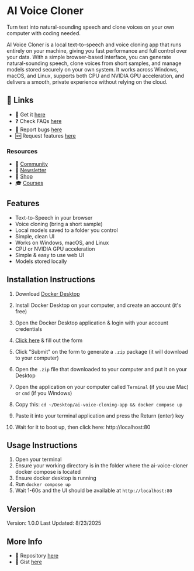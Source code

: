 # AI Voice Cloner

Turn text into natural-sounding speech and clone voices on your own computer with coding needed.

AI Voice Cloner is a local text-to-speech and voice cloning app that runs entirely on your machine, giving you fast performance and full control over your data. With a simple browser-based interface, you can generate natural-sounding speech, clone voices from short samples, and manage models stored securely on your own system. It works across Windows, macOS, and Linux, supports both CPU and NVIDIA GPU acceleration, and delivers a smooth, private experience without relying on the cloud.

## 🔗 Links

- 🎁 Get it [here](https://serp.ly/ai-voice-cloner)
- ❓ Check FAQs [here](https://github.com/orgs/serpapps/discussions/categories/faq)
- 🐛 Report bugs [here](https://github.com/serpapps/ai-voice-cloner/issues)
- 🆕 Request features [here](https://github.com/serpapps/ai-voice-cloner/issues)

### Resources

- 💬 [Community](https://serp.ly/@serp/community)
- 💌 [Newsletter](https://serp.ly/@serp/email)
- 🛒 [Shop](https://serp.ly/@serp/store)
- 🎓 [Courses](https://serp.ly/@serp/courses)

## Features

- Text-to-Speech in your browser
- Voice cloning (bring a short sample)
- Local models saved to a folder you control
- Simple, clean UI
- Works on Windows, macOS, and Linux
- CPU or NVIDIA GPU acceleration
- Simple & easy to use web UI
- Models stored locally

## Installation Instructions

1. Download [Docker Desktop](https://www.docker.com/products/docker-desktop/#:~:text=Download%20Docker%20Desktop)

2. Install Docker Desktop on your computer, and create an account (it's free)

3. Open the Docker Desktop application & login with your account credentials

4. [Click here](https://serpapps.github.io/ai-voice-cloner/) & fill out the form

5. Click "Submit" on the form to generate a `.zip` package (it will download to your computer)

6. Open the `.zip` file that downloaded to your computer and put it on your Desktop

7. Open the application on your computer called `Terminal` (if you use Mac) or `cmd` (if you Windows)

8. Copy this: `cd ~/Desktop/ai-voice-cloning-app && docker compose up`

9. Paste it into your terminal application and press the Return (enter) key

10. Wait for it to boot up, then click here: http://localhost:80

## Usage Instructions

1. Open your terminal
2. Ensure your working directory is in the folder where the ai-voice-cloner docker compose is located
3. Ensure docker desktop is running
4. Run `docker compose up`
5. Wait 1-60s and the UI should be available at `http://localhost:80`

## Version

Version: 1.0.0
Last Updated: 8/23/2025

## More Info

- 📁 Repository [here](https://github.com/serpapps/ai-voice-cloner/)
- 📝 Gist [here](https://gist.github.com/devinschumacher/9081c7a9a727c9aadf2b35e40783d8d3)

